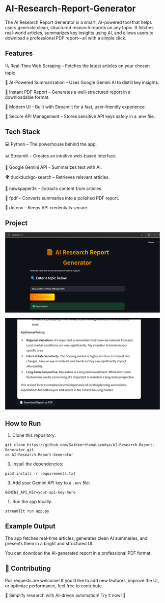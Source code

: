 # AI-Research-Report-Generator
The AI Research Report Generator is a smart, AI-powered tool that helps users generate clean, structured research reports on any topic. It fetches real-world articles, summarizes key insights using AI, and allows users to download a professional PDF report—all with a simple click.
## Features

🔍 Real-Time Web Scraping – Fetches the latest articles on your chosen topic.

🤖 AI-Powered Summarization – Uses Google Gemini AI to distill key insights.

📄 Instant PDF Report – Generates a well-structured report in a downloadable format.

🎨 Modern UI – Built with Streamlit for a fast, user-friendly experience.

🔑 Secure API Management – Stores sensitive API keys safely in a .env file.

 

## Tech Stack

💻 Python – The powerhouse behind the app.

📊 Streamlit – Creates an intuitive web-based interface.

🧠 Google Gemini API – Summarizes text with AI.

🌍 duckduckgo-search – Retrieves relevant articles.

📰 newspaper3k – Extracts content from articles.

📄 fpdf – Converts summaries into a polished PDF report.

🔐 dotenv – Keeps API credentials secure.

## Project 

![Screenshot 1](Images/Screenshot%202025-04-03%20230757.png)

![Screenshot 2](Images/Screenshot%202025-04-03%20230811.png)


## How to Run

1. Clone this repository:
```
git clone https://github.com/SaiKeerthanaLavudya/AI-Research-Report-Generator.git
cd AI-Research-Report-Generator
```


3. Install the dependencies:

```
pip3 install -r requirements.txt
```

3. Add your Gemini API key to a `.env` file:

```
GEMINI_API_KEY=your-api-key-here
```

1. Run the app locally:

```
streamlit run app.py
```

## Example Output

The app fetches real-time articles, generates clean AI summaries, and presents them in a bright and structured UI.

You can download the AI-generated report in a professional PDF format.



## 🤝 Contributing
Pull requests are welcome! If you’d like to add new features, improve the UI, or optimize performance, feel free to contribute.

🚀 Simplify research with AI-driven automation! Try it now! 🎯
